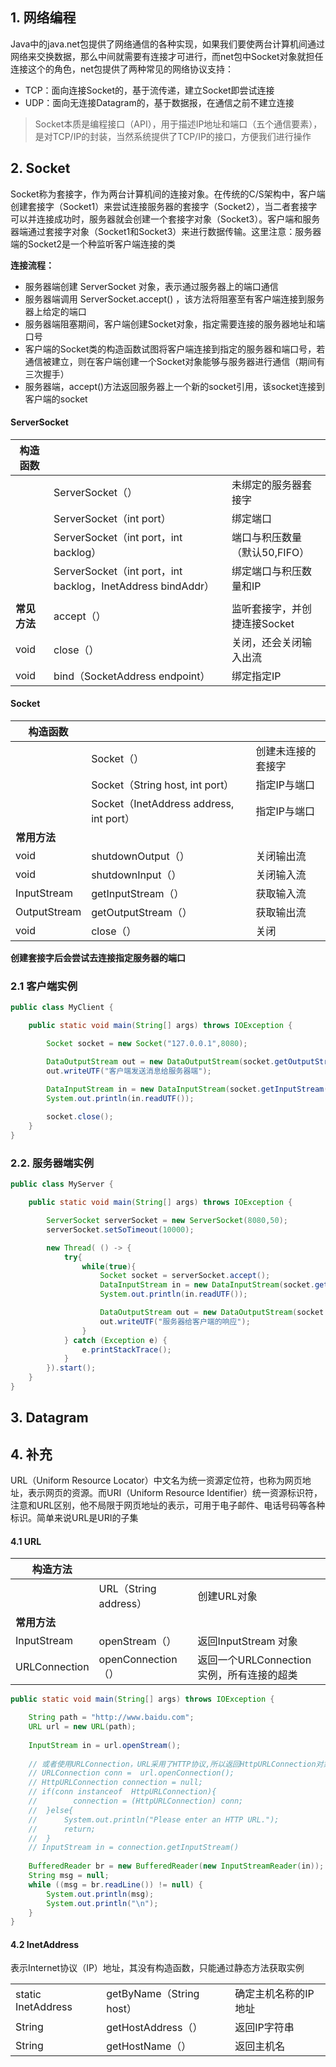 ## 1. 网络编程

Java中的java.net包提供了网络通信的各种实现，如果我们要使两台计算机间通过网络来交换数据，那么中间就需要有连接才可进行，而net包中Socket对象就担任连接这个的角色，net包提供了两种常见的网络协议支持：

* TCP：面向连接Socket的，基于流传递，建立Socket即尝试连接
* UDP：面向无连接Datagram的，基于数据报，在通信之前不建立连接



>Socket本质是编程接口（API），用于描述IP地址和端口（五个通信要素），是对TCP/IP的封装，当然系统提供了TCP/IP的接口，方便我们进行操作





## 2. Socket

Socket称为套接字，作为两台计算机间的连接对象。在传统的C/S架构中，客户端创建套接字（Socket1）来尝试连接服务器的套接字（Socket2），当二者套接字可以并连接成功时，服务器就会创建一个套接字对象（Socket3）。客户端和服务器端通过套接字对象（Socket1和Socket3）来进行数据传输。这里注意：服务器端的Socket2是一个种监听客户端连接的类



**连接流程：**

- 服务器端创建 ServerSocket 对象，表示通过服务器上的端口通信
- 服务器端调用 ServerSocket.accept() ，该方法将阻塞至有客户端连接到服务器上给定的端口
- 服务器端阻塞期间，客户端创建Socket对象，指定需要连接的服务器地址和端口号
- 客户端的Socket类的构造函数试图将客户端连接到指定的服务器和端口号，若通信被建立，则在客户端创建一个Socket对象能够与服务器进行通信（期间有三次握手）
- 服务器端，accept()方法返回服务器上一个新的socket引用，该socket连接到客户端的socket





#### ServerSocket

| 构造函数     |                                                             |                               |
| ------------ | ----------------------------------------------------------- | ----------------------------- |
|              | ServerSocket（）                                            | 未绑定的服务器套接字          |
|              | ServerSocket（int port）                                    | 绑定端口                      |
|              | ServerSocket（int port，int backlog）                       | 端口与积压数量（默认50,FIFO） |
|              | ServerSocket（int port，int backlog，InetAddress bindAddr） | 绑定端口与积压数量和IP        |
|              |                                                             |                               |
| **常见方法** | accept（）                                                  | 监听套接字，并创捷连接Socket  |
| void         | close（）                                                   | 关闭，还会关闭输入出流        |
| void         | bind（SocketAddress endpoint）                              | 绑定指定IP                    |



#### Socket

| 构造函数     |                                         |                    |
| ------------ | --------------------------------------- | ------------------ |
|              | Socket（）                              | 创建未连接的套接字 |
|              | Socket（String host, int port）         | 指定IP与端口       |
|              | Socket（InetAddress address, int port） | 指定IP与端口       |
| **常用方法** |                                         |                    |
| void         | shutdownOutput（）                      | 关闭输出流         |
| void         | shutdownInput（）                       | 关闭输入流         |
| InputStream  | getInputStream（）                      | 获取输入流         |
| OutputStream | getOutputStream（）                     | 获取输出流         |
| void         | close（）                               | 关闭               |

**创建套接字后会尝试去连接指定服务器的端口**



### 2.1 客户端实例

```java
public class MyClient {

    public static void main(String[] args) throws IOException {

        Socket socket = new Socket("127.0.0.1",8080);

        DataOutputStream out = new DataOutputStream(socket.getOutputStream());
        out.writeUTF("客户端发送消息给服务器端");

        DataInputStream in = new DataInputStream(socket.getInputStream());
        System.out.println(in.readUTF());
        
        socket.close();
    }
}
```



### 2.2. 服务器端实例

```java
public class MyServer {

    public static void main(String[] args) throws IOException {

        ServerSocket serverSocket = new ServerSocket(8080,50);
        serverSocket.setSoTimeout(10000);

        new Thread( () -> {
            try{
                while(true){
                    Socket socket = serverSocket.accept();
                    DataInputStream in = new DataInputStream(socket.getInputStream());
                    System.out.println(in.readUTF());

                    DataOutputStream out = new DataOutputStream(socket.getOutputStream());
                    out.writeUTF("服务器给客户端的响应");
                }
            } catch (Exception e) {
                e.printStackTrace();
            }
        }).start();
    }
}
```











## 3. Datagram

 



































## 4. 补充

URL（Uniform Resource Locator）中文名为统一资源定位符，也称为网页地址，表示网页的资源。而URI（Uniform Resource Identifier）统一资源标识符，注意和URL区别，他不局限于网页地址的表示，可用于电子邮件、电话号码等各种标识。简单来说URL是URI的子集



#### 4.1 URL

| 构造方法      |                       |                                           |
| ------------- | --------------------- | ----------------------------------------- |
|               | URL（String address） | 创建URL对象                               |
| **常用方法**  |                       |                                           |
| InputStream   | openStream（）        | 返回InputStream 对象                      |
| URLConnection | openConnection（）    | 返回一个URLConnection实例，所有连接的超类 |

```java
public static void main(String[] args) throws IOException {

    String path = "http://www.baidu.com";
    URL url = new URL(path);
    
    InputStream in = url.openStream();
    
    // 或者使用URLConnection，URL采用了HTTP协议,所以返回HttpURLConnection对象
    // URLConnection conn =  url.openConnection();
    // HttpURLConnection connection = null;
    // if(conn instanceof  HttpURLConnection){
    //        connection = (HttpURLConnection) conn;
    //  }else{
    //      System.out.println("Please enter an HTTP URL.");
    //      return;
    //  }
    // InputStream in = connection.getInputStream()
    
    BufferedReader br = new BufferedReader(new InputStreamReader(in));
    String msg = null;
    while ((msg = br.readLine()) != null) {
        System.out.println(msg);
        System.out.println("\n");
    }
}
```





#### 4.2 InetAddress 

表示Internet协议（IP）地址，其没有构造函数，只能通过静态方法获取实例

|                    |                          |                      |
| ------------------ | ------------------------ | -------------------- |
| static InetAddress | getByName（String host） | 确定主机名称的IP地址 |
| String             | getHostAddress（）       | 返回IP字符串         |
| String             | getHostName（）          | 返回主机名           |






